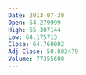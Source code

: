 ```yaml
---
Date: 2013-07-30
Open: 64.279999
High: 65.307144
Low: 64.175713
Close: 64.760002
Adj Close: 50.802479
Volume: 77355600
---
```

